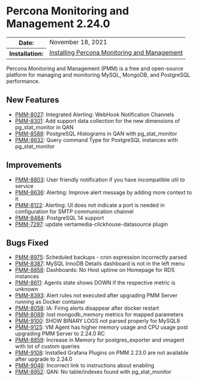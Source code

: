 # Percona Monitoring and Management 2.24.0

<table class="docutils field-list" frame="void" rules="none">
  <colgroup>
    <col class="field-name">
    <col class="field-body">
  </colgroup>
  <tbody valign="top">
    <tr class="field-odd field">
      <th class="field-name">Date:</th>
      <td class="field-body">November 18, 2021</td>
    </tr>
    <tr class="field-even field">
      <th class="field-name">Installation:</th>
      <td class="field-body">
        <a class="reference external" href="https://www.percona.com/software/pmm/quickstart">Installing Percona Monitoring and Management</a></td>
    </tr>
  </tbody>
</table>

Percona Monitoring and Management (PMM) is a free and open-source platform for managing and monitoring MySQL, MongoDB, and PostgreSQL performance.

## New Features

- [PMM-8027](https://jira.percona.com/browse/PMM-8027): Integrated Alerting: WebHook Notification Channels
- [PMM-8301](https://jira.percona.com/browse/PMM-8301): Add support data collection for the new dimensions of pg_stat_monitor in QAN
- [PMM-8588](https://jira.percona.com/browse/PMM-8588): PostgreSQL Histograms in QAN with pg_stat_monitor
- [PMM-8632](https://jira.percona.com/browse/PMM-8632): Query command Type for PostgreSQL instances with pg_stat_monitor

## Improvements

- [PMM-8803](https://jira.percona.com/browse/PMM-8803): User friendly notification if you have incompatible util to service
- [PMM-8636](https://jira.percona.com/browse/PMM-8636): Alerting: Improve alert message by adding more context to it
- [PMM-8122](https://jira.percona.com/browse/PMM-8122): Alerting: UI does not indicate a port is needed in configuration for SMTP communication channel
- [PMM-8484](https://jira.percona.com/browse/PMM-8484): PostgreSQL 14 support
- [PMM-7297](https://jira.percona.com/browse/PMM-7297): update vertamedia-clickhouse-datasource plugin

## Bugs Fixed

- [PMM-8975](https://jira.percona.com/browse/PMM-8975): Scheduled backups - cron expression incorrectly parsed
- [PMM-8387](https://jira.percona.com/browse/PMM-8387): MySQL InnoDB Details dashboard is not in the left menu
- [PMM-8858](https://jira.percona.com/browse/PMM-8858): Dashboards: No Host uptime on Homepage for RDS instances 
- [PMM-8611](https://jira.percona.com/browse/PMM-8611): Agents state shows DOWN if the respective metric is unknown
- [PMM-8393](https://jira.percona.com/browse/PMM-8393): Alert rules not executed after upgrading PMM Server running as Docker container
- [PMM-8058](https://jira.percona.com/browse/PMM-8058): IA: Firing alerts disappear after docker restart 
- [PMM-8089](https://jira.percona.com/browse/PMM-8089): lost mongodb_memory metrics for mapped parameters
- [PMM-9100](https://jira.percona.com/browse/PMM-9100): SHOW BINARY LOGS not parsed properly for MySQL8
- [PMM-9125](https://jira.percona.com/browse/PMM-9125): VM Agent has higher memory usage and CPU usage post upgrading PMM Server to 2.24.0 RC
- [PMM-8859](https://jira.percona.com/browse/PMM-8859): Increase in Memory for postgres_exporter and vmagent with lot of custom queries
- [PMM-9108](https://jira.percona.com/browse/PMM-9108): Installed Grafana Plugins on PMM 2.23.0 are not available after upgrade to 2.24.0
- [PMM-9046](https://jira.percona.com/browse/PMM-9046): Incorrect link to instructions about enabling
- [PMM-8952](https://jira.percona.com/browse/PMM-8952): QAN: No table/indexes found with pg_stat_monitor 
